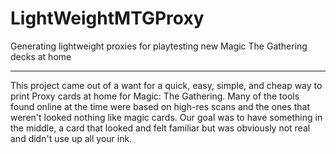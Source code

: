 # LightWeightMTGProxy
Generating lightweight proxies for playtesting new Magic The Gathering decks at home

----

This project came out of a want for a quick, easy, simple, and cheap way to print Proxy cards at home for Magic: The Gathering.
Many of the tools found online at the time were based on high-res scans and the ones that weren't looked nothing like magic cards.
Our goal was to have something in the middle, a card that looked and felt familiar but was obviously not real and didn't use up all your ink.
